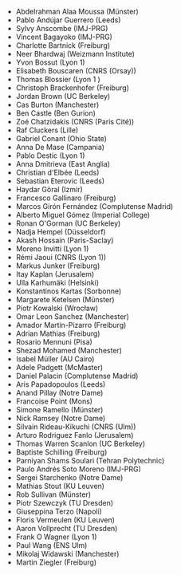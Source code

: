 <ul>
<li>Abdelrahman Alaa Moussa (Münster)</li>
<li>Pablo Andújar Guerrero (Leeds)</li>
<li>Sylvy Anscombe (IMJ-PRG)</li>
<li>Vincent Bagayoko (IMJ-PRG)</li>
<li>Charlotte Bartnick (Freiburg)</li>
<li>Neer Bhardwaj (Weizmann Institute)</li>
<li>Yvon Bossut (Lyon 1)</li>
<li>Elisabeth Bouscaren (CNRS (Orsay))</li>
<li>Thomas Blossier (Lyon 1 )</li>
<li>Christoph Brackenhofer (Freiburg)</li>
<li>Jordan Brown (UC Berkeley)</li>
<li>Cas Burton (Manchester)</li>
<li>Ben Castle (Ben Gurion)</li>
<li>Zoé Chatzidakis (CNRS (Paris Cité))</li>
<li>Raf Cluckers (Lille)</li>
<li>Gabriel Conant (Ohio State)</li>
<li>Anna De Mase (Campania)</li>
<li>Pablo Destic (Lyon 1)</li>
<li>Anna Dmitrieva (East Anglia)</li>
<li>Christian d'Elbée (Leeds)</li>
<li>Sebastian Eterovic (Leeds)</li>
<li>Haydar Göral (Izmir)</li>
<li>Francesco Gallinaro (Freiburg)</li>
<li>Marcos Girón Fernández (Complutense Madrid)</li>
<li>Alberto Miguel Gómez (Imperial College)</li>
<li>Ronan O'Gorman (UC Berkeley)</li>
<li>Nadja Hempel (Düsseldorf)</li>
<li>Akash Hossain (Paris-Saclay)</li>
<li>Moreno Invitti (Lyon 1)</li>
<li>Rémi Jaoui (CNRS (Lyon 1))</li>
<li>Markus Junker (Freiburg)</li>
<li>Itay Kaplan (Jerusalem)</li>
<li>Ulla Karhumäki (Helsinki)</li>
<li>Konstantinos Kartas (Sorbonne)</li>
<li>Margarete Ketelsen (Münster)</li>
<li>Piotr Kowalski (Wrocław)</li>
<li>Omar Leon Sanchez (Manchester)</li>
<li>Amador Martin-Pizarro (Freiburg)</li>
<li>Adrian Mathias (Freiburg)</li>
<li>Rosario Mennuni (Pisa)</li>
<li>Shezad Mohamed (Manchester)</li>
<li>Isabel Müller (AU Cairo)</li>
<li>Adele Padgett (McMaster)</li>
<li>Daniel Palacin (Complutense Madrid)</li>
<li>Aris Papadopoulos (Leeds)</li>
<li>Anand Pillay (Notre Dame)</li>
<li>Francoise Point (Mons)</li>
<li>Simone Ramello (Münster)</li>
<li>Nick Ramsey (Notre Dame)</li>
<li>Silvain Rideau-Kikuchi (CNRS (Ulm))</li>
<li>Arturo Rodriguez Fanlo (Jerusalem)</li>
<li>Thomas Warren Scanlon (UC Berkeley)</li>
<li>Baptiste Schilling (Freiburg)</li>
<li>Parniyan Shams Soulari (Tehran Polytechnic)</li>
<li>Paulo Andrés Soto Moreno (IMJ-PRG)</li>
<li>Sergei Starchenko (Notre Dame)</li>
<li>Mathias Stout (KU Leuven)</li>
<li>Rob Sullivan (Münster)</li>
<li>Piotr Szewczyk (TU Dresden)</li>
<li>Giuseppina Terzo (Napoli)</li>
<li>Floris Vermeulen (KU Leuven)</li>
<li>Aaron Vollprecht (TU Dresden)</li>
<li>Frank O Wagner (Lyon 1)</li>
<li>Paul Wang (ENS Ulm)</li>
<li>Mikolaj Widawski (Manchester)</li>
<li>Martin Ziegler (Freiburg)</li>
</ul>
